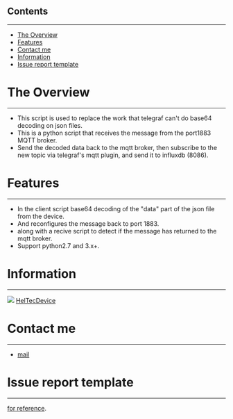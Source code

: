 ## Contents
----------
- [The Overview](#the-overview)
- [Features](#features)
- [Contact me](#contact-me)
- [Information](#information)
- [Issue report template](#issue-report-template)

# The Overview
----------
- This script is used to replace the work that telegraf can't do base64 decoding on json files.
- This is a python script that receives the message from the port1883 MQTT broker.
- Send the decoded data back to the mqtt broker, then subscribe to the new topic via telegraf's mqtt plugin, and send it to influxdb (8086).

# Features
----------
- In the client script base64 decoding of the "data" part of the json file from the device.
- And reconfigures the message back to port 1883.
- along with a recive script to detect if the message has returned to the mqtt broker.
- Support python2.7 and 3.x+.

# Information
----------
![](https://github.com/solotaker/IoTGame/blob/master/IOT.png)
[HelTecDevice](http://www.heltec.cn/proudct_center/internet_of_things/)

# Contact me
----------
- [mail](mailto:1327270611@qq.com)

# Issue report template
----------
[for reference](https://github.com/solotaker/IoTGame/issues).     
  
